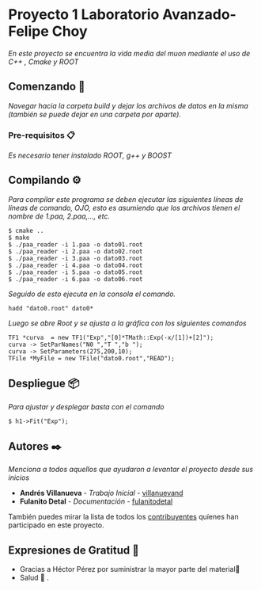 # Proyecto 1 Laboratorio Avanzado- Felipe Choy

_En este proyecto se encuentra la vida media del muon mediante el uso de C++ , Cmake y ROOT_

## Comenzando 🚀

_Navegar hacia la carpeta build y dejar los archivos de datos en la misma (también se puede dejar en una carpeta por aparte)._

### Pre-requisitos 📋

_Es necesario tener instalado ROOT, g++ y BOOST_

## Compilando  ⚙️

_Para compilar este programa se deben ejecutar las siguientes líneas de líneas de comando, OJO, esto es asumiendo que los archivos tienen el nombre de 1.paa, 2.paa,..., etc._

```
$ cmake ..
$ make
$ ./paa_reader -i 1.paa -o dato01.root
$ ./paa_reader -i 2.paa -o dato02.root
$ ./paa_reader -i 3.paa -o dato03.root
$ ./paa_reader -i 4.paa -o dato04.root
$ ./paa_reader -i 5.paa -o dato05.root
$ ./paa_reader -i 6.paa -o dato06.root
```
_Seguido de esto ejecuta en la consola el comando._
```
hadd "dato0.root" dato0*
```

_Luego se abre Root y se ajusta a la gráfica con los siguientes comandos_
```
TF1 *curva  = new TF1("Exp","[0]*TMath::Exp(-x/[1])+[2]");
curva -> SetParNames("N0 ","T ","b ");
curva -> SetParameters(275,200,10);
TFile *MyFile = new TFile("dato0.root","READ");

```

## Despliegue 📦

_Para ajustar y desplegar basta con el comando_

```
$ h1->Fit("Exp");
```


## Autores ✒️

_Menciona a todos aquellos que ayudaron a levantar el proyecto desde sus inicios_

* **Andrés Villanueva** - *Trabajo Inicial* - [villanuevand](https://github.com/villanuevand)
* **Fulanito Detal** - *Documentación* - [fulanitodetal](#fulanito-de-tal)

También puedes mirar la lista de todos los [contribuyentes](https://github.com/your/project/contributors) quíenes han participado en este proyecto. 

## Expresiones de Gratitud 🎁

* Gracias a Héctor Pérez por suministrar la mayor parte del material📢
* Salud 🍺 . 

